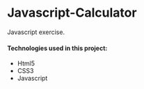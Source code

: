# Javascript-Calculator

Javascript exercise.


<h4>Technologies used in this project:</h4>
<ul>
<li>Html5</li>
<li>CSS3</li>
<li>Javascript</li>
</ul>

